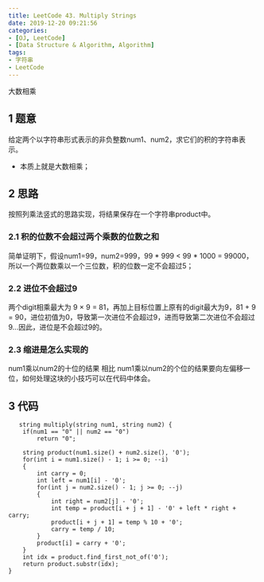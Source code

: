 ```yaml
---
title: LeetCode 43. Multiply Strings
date: 2019-12-20 09:21:56
categories:
- [OJ, LeetCode]
- [Data Structure & Algorithm, Algorithm]
tags:
- 字符串
- LeetCode
---
```

大数相乘
<!-- more -->
## 1 题意
给定两个以字符串形式表示的非负整数num1、num2，求它们的积的字符串表示。
- 本质上就是大数相乘；

## 2 思路
按照列乘法竖式的思路实现，将结果保存在一个字符串product中。
### 2.1 积的位数不会超过两个乘数的位数之和
简单证明下，假设num1=99，num2=999，99 * 999 < 99 * 1000 = 99000，所以一个两位数乘以一个三位数，积的位数一定不会超过5；
### 2.2 进位不会超过9
两个digit相乘最大为 9 × 9 = 81，再加上目标位置上原有的digit最大为9，81 + 9 = 90，进位初值为0，导致第一次进位不会超过9，进而导致第二次进位不会超过9...因此，进位是不会超过9的。
### 2.3 缩进是怎么实现的
num1乘以num2的十位的结果 相比 num1乘以num2的个位的结果要向左偏移一位，如何处理这块的小技巧可以在代码中体会。

## 3 代码
```
   string multiply(string num1, string num2) {
    if(num1 == "0" || num2 == "0")
        return "0";
        
    string product(num1.size() + num2.size(), '0');
    for(int i = num1.size() - 1; i >= 0; --i)
    {
        int carry = 0;
        int left = num1[i] - '0';
        for(int j = num2.size() - 1; j >= 0; --j)
        {
            int right = num2[j] - '0';
            int temp = product[i + j + 1] - '0' + left * right + carry;
            product[i + j + 1] = temp % 10 + '0';
            carry = temp / 10;
        }
        product[i] = carry + '0';
    }
    int idx = product.find_first_not_of('0');
    return product.substr(idx);
}
```
